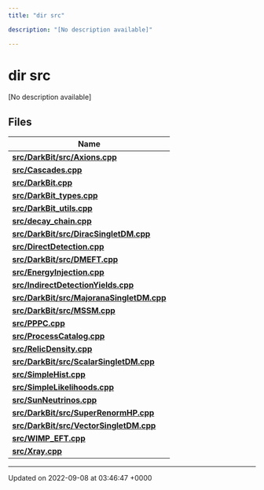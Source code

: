 ```yaml
---
title: "dir src"

description: "[No description available]"

---
```


# dir src

[No description available]

## Files

| Name           |
| -------------- |
| **[src/DarkBit/src/Axions.cpp](/documentation/code/files/darkbit_2src_2axions_8cpp/#file-src-darkbit-src-axions-cpp)**  |
| **[src/Cascades.cpp](/documentation/code/files/cascades_8cpp/#file-src-cascades-cpp)**  |
| **[src/DarkBit.cpp](/documentation/code/files/darkbit_8cpp/#file-src-darkbit-cpp)**  |
| **[src/DarkBit_types.cpp](/documentation/code/files/darkbit__types_8cpp/#file-src-darkbit-types-cpp)**  |
| **[src/DarkBit_utils.cpp](/documentation/code/files/darkbit__utils_8cpp/#file-src-darkbit-utils-cpp)**  |
| **[src/decay_chain.cpp](/documentation/code/files/decay__chain_8cpp/#file-src-decay-chain-cpp)**  |
| **[src/DarkBit/src/DiracSingletDM.cpp](/documentation/code/files/darkbit_2src_2diracsingletdm_8cpp/#file-src-darkbit-src-diracsingletdm-cpp)**  |
| **[src/DirectDetection.cpp](/documentation/code/files/directdetection_8cpp/#file-src-directdetection-cpp)**  |
| **[src/DarkBit/src/DMEFT.cpp](/documentation/code/files/darkbit_2src_2dmeft_8cpp/#file-src-darkbit-src-dmeft-cpp)**  |
| **[src/EnergyInjection.cpp](/documentation/code/files/energyinjection_8cpp/#file-src-energyinjection-cpp)**  |
| **[src/IndirectDetectionYields.cpp](/documentation/code/files/indirectdetectionyields_8cpp/#file-src-indirectdetectionyields-cpp)**  |
| **[src/DarkBit/src/MajoranaSingletDM.cpp](/documentation/code/files/darkbit_2src_2majoranasingletdm_8cpp/#file-src-darkbit-src-majoranasingletdm-cpp)**  |
| **[src/DarkBit/src/MSSM.cpp](/documentation/code/files/darkbit_2src_2mssm_8cpp/#file-src-darkbit-src-mssm-cpp)**  |
| **[src/PPPC.cpp](/documentation/code/files/pppc_8cpp/#file-src-pppc-cpp)**  |
| **[src/ProcessCatalog.cpp](/documentation/code/files/processcatalog_8cpp/#file-src-processcatalog-cpp)**  |
| **[src/RelicDensity.cpp](/documentation/code/files/relicdensity_8cpp/#file-src-relicdensity-cpp)**  |
| **[src/DarkBit/src/ScalarSingletDM.cpp](/documentation/code/files/darkbit_2src_2scalarsingletdm_8cpp/#file-src-darkbit-src-scalarsingletdm-cpp)**  |
| **[src/SimpleHist.cpp](/documentation/code/files/simplehist_8cpp/#file-src-simplehist-cpp)**  |
| **[src/SimpleLikelihoods.cpp](/documentation/code/files/simplelikelihoods_8cpp/#file-src-simplelikelihoods-cpp)**  |
| **[src/SunNeutrinos.cpp](/documentation/code/files/sunneutrinos_8cpp/#file-src-sunneutrinos-cpp)**  |
| **[src/DarkBit/src/SuperRenormHP.cpp](/documentation/code/files/darkbit_2src_2superrenormhp_8cpp/#file-src-darkbit-src-superrenormhp-cpp)**  |
| **[src/DarkBit/src/VectorSingletDM.cpp](/documentation/code/files/darkbit_2src_2vectorsingletdm_8cpp/#file-src-darkbit-src-vectorsingletdm-cpp)**  |
| **[src/WIMP_EFT.cpp](/documentation/code/files/wimp__eft_8cpp/#file-src-wimp-eft-cpp)**  |
| **[src/Xray.cpp](/documentation/code/files/xray_8cpp/#file-src-xray-cpp)**  |






-------------------------------

Updated on 2022-09-08 at 03:46:47 +0000
